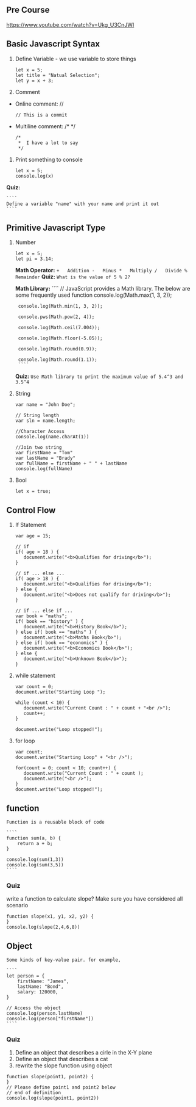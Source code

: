 ## Pre Course 

https://www.youtube.com/watch?v=Ukg_U3CnJWI


## Basic Javascript Syntax

1. Define Variable - we use variable to store things
    ````
    let x = 5;
    let title = "Natual Selection";
    let y = x + 3;
    ````
1. Comment
  - Online comment: //
    ````
    // This is a commit
    ````
  - Multiline comment: /* */
    ````
    /*
     *  I have a lot to say
     */ 
    ````
1. Print something to console
    ````
    let x = 5;
    console.log(x)
    ````
**Quiz:**

    ````
    Define a variable "name" with your name and print it out    
    ````

## Primitive Javascript Type

1. Number
    ````
    let x = 5;
    let pi = 3.14;
    ````
 
    **Math Operator:**
        ````
        +   Addition
        -   Minus
        *   Multiply
        /   Divide
        %   Remainder
        ````
    **Quiz:**
        ````
        What is the value of 5 % 2?
        ````
    
    **Math Library:**
        ````
        // JavaScript provides a Math library. The below are some frequently used function 
        console.log(Math.max(1, 3, 2));

        console.log(Math.min(1, 3, 2));

        console.pws(Math.pow(2, 4));

        console.log(Math.ceil(7.004));

        console.log(Math.floor(-5.05));

        console.log(Math.round(0.9));

        console.log(Math.round(1.1));
        ````
    **Quiz:**
        ````
        Use Math library to print the maximum value of 5.4^3 and 3.5^4
        ````

1. String
    ````
    var name = "John Doe";
    
    // String length
    var sln = name.length; 
    
    //Character Access
    console.log(name.charAt(1))
    
    //Join two string
    var firstName = "Tom"
    var lastName = "Brady"
    var fullName = firstName + " " + lastName
    console.log(fullName)
    ````
    
1. Bool  
    ````
    let x = true;
    ````
## Control Flow

1. If Statement

    ````
    var age = 15;
    
    // if
    if( age > 18 ) {
       document.write("<b>Qualifies for driving</b>");
    }
    
    // if ... else ...
    if( age > 18 ) {
       document.write("<b>Qualifies for driving</b>");
    } else {
       document.write("<b>Does not qualify for driving</b>");
    }
    
    // if ... else if ...
    var book = "maths";
    if( book == "history" ) {
       document.write("<b>History Book</b>");
    } else if( book == "maths" ) {
       document.write("<b>Maths Book</b>");
    } else if( book == "economics" ) {
       document.write("<b>Economics Book</b>");
    } else {
       document.write("<b>Unknown Book</b>");
    } 
    ````
1. while statement
    ````
    var count = 0;
    document.write("Starting Loop ");

    while (count < 10) {
       document.write("Current Count : " + count + "<br />");
       count++;
    }

    document.write("Loop stopped!");
    ````
1. for loop
    ````
    var count;
    document.write("Starting Loop" + "<br />");

    for(count = 0; count < 10; count++) {
       document.write("Current Count : " + count );
       document.write("<br />");
    }         
    document.write("Loop stopped!");
    ````
## function 

    Function is a reusable block of code
    
    ````
    function sum(a, b) {
        return a + b;
    }

    console.log(sum(1,3))
    console.log(sum(3,5))
    ````
### Quiz 
  
  write a function to calculate slope? Make sure you have considered all scenario
  
  ````
  function slope(x1, y1, x2, y2) {
  }
  console.log(slope(2,4,6,8))
  ````
## Object

    Some kinds of key-value pair. for example, 
    
    ````
    let person = {
        firstName: "James",
        lastName: "Bond",
        salary: 120000,
    }
    
    // Access the object
    console.log(person.lastName)
    console.log(person["firstName"])
    ````
### Quiz 

1. Define an object that describes a cirle in the X-Y plane
2. Define an object that describes a cat
3. rewrite the slope function using object
  
  ````
  function slope(point1, point2) {
  }
  // Please define point1 and point2 below
  // end of definition
  console.log(slope(point1, point2))
  ````  
    
